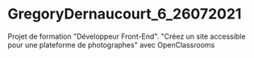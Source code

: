 # GregoryDernaucourt_6_26072021
Projet de formation "Développeur Front-End". "Créez un site accessible pour une plateforme de photographes" avec OpenClassrooms
